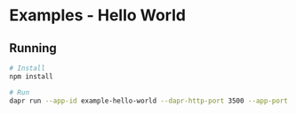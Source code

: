 # Examples - Hello World

## Running

```bash
# Install
npm install

# Run
dapr run --app-id example-hello-world --dapr-http-port 3500 --app-port 4000 npm run start:dev
```